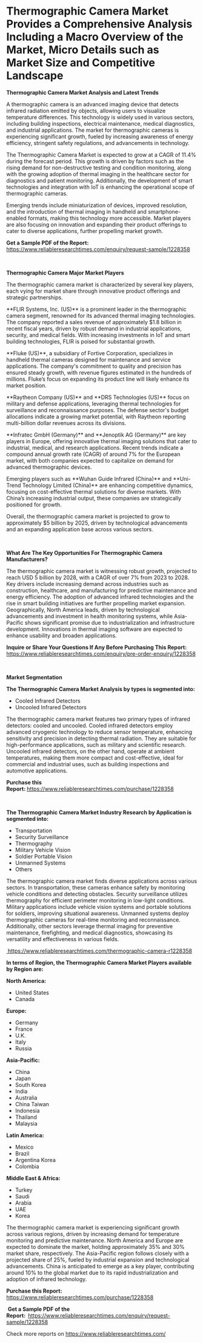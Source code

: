 <p><h1>Thermographic Camera Market Provides a Comprehensive Analysis Including a Macro Overview of the Market, Micro Details such as Market Size and Competitive Landscape</h1></p><p><strong>Thermographic Camera Market Analysis and Latest Trends</strong></p>
<p><p>A thermographic camera is an advanced imaging device that detects infrared radiation emitted by objects, allowing users to visualize temperature differences. This technology is widely used in various sectors, including building inspections, electrical maintenance, medical diagnostics, and industrial applications. The market for thermographic cameras is experiencing significant growth, fueled by increasing awareness of energy efficiency, stringent safety regulations, and advancements in technology. </p><p>The Thermographic Camera Market is expected to grow at a CAGR of 11.4% during the forecast period. This growth is driven by factors such as the rising demand for non-destructive testing and condition monitoring, along with the growing adoption of thermal imaging in the healthcare sector for diagnostics and patient monitoring. Additionally, the development of smart technologies and integration with IoT is enhancing the operational scope of thermographic cameras. </p><p>Emerging trends include miniaturization of devices, improved resolution, and the introduction of thermal imaging in handheld and smartphone-enabled formats, making this technology more accessible. Market players are also focusing on innovation and expanding their product offerings to cater to diverse applications, further propelling market growth.</p></p>
<p><strong>Get a Sample PDF of the Report:&nbsp;</strong> <a href="https://www.reliableresearchtimes.com/enquiry/request-sample/1228358?utm_campaign=2771&utm_medium=2&utm_source=Github&utm_content=ia&utm_term=09042025&utm_id=thermographic-camera">https://www.reliableresearchtimes.com/enquiry/request-sample/1228358</a></p>
<p>&nbsp;</p>
<p><strong>Thermographic Camera Major Market Players</strong></p>
<p><p>The thermographic camera market is characterized by several key players, each vying for market share through innovative product offerings and strategic partnerships. </p><p>**FLIR Systems, Inc. (US)** is a prominent leader in the thermographic camera segment, renowned for its advanced thermal imaging technologies. The company reported a sales revenue of approximately $1.8 billion in recent fiscal years, driven by robust demand in industrial applications, security, and medical fields. With increasing investments in IoT and smart building technologies, FLIR is poised for substantial growth.</p><p>**Fluke (US)**, a subsidiary of Fortive Corporation, specializes in handheld thermal cameras designed for maintenance and service applications. The company's commitment to quality and precision has ensured steady growth, with revenue figures estimated in the hundreds of millions. Fluke’s focus on expanding its product line will likely enhance its market position.</p><p>**Raytheon Company (US)** and **DRS Technologies (US)** focus on military and defense applications, leveraging thermal technologies for surveillance and reconnaissance purposes. The defense sector's budget allocations indicate a growing market potential, with Raytheon reporting multi-billion dollar revenues across its divisions.</p><p>**Infratec GmbH (Germany)** and **Jenoptik AG (Germany)** are key players in Europe, offering innovative thermal imaging solutions that cater to industrial, medical, and research applications. Recent trends indicate a compound annual growth rate (CAGR) of around 7% for the European market, with both companies expected to capitalize on demand for advanced thermographic devices.</p><p>Emerging players such as **Wuhan Guide Infrared (China)** and **Uni-Trend Technology Limited (China)** are enhancing competitive dynamics, focusing on cost-effective thermal solutions for diverse markets. With China’s increasing industrial output, these companies are strategically positioned for growth.</p><p>Overall, the thermographic camera market is projected to grow to approximately $5 billion by 2025, driven by technological advancements and an expanding application base across various sectors.</p></p>
<p>&nbsp;</p>
<p><strong>What Are The Key Opportunities For Thermographic Camera Manufacturers?</strong></p>
<p><p>The thermographic camera market is witnessing robust growth, projected to reach USD 5 billion by 2028, with a CAGR of over 7% from 2023 to 2028. Key drivers include increasing demand across industries such as construction, healthcare, and manufacturing for predictive maintenance and energy efficiency. The adoption of advanced infrared technologies and the rise in smart building initiatives are further propelling market expansion. Geographically, North America leads, driven by technological advancements and investment in health monitoring systems, while Asia-Pacific shows significant promise due to industrialization and infrastructure development. Innovations in thermal imaging software are expected to enhance usability and broaden applications.</p></p>
<p><strong>Inquire or Share Your Questions If Any Before Purchasing This Report:</strong> <a href="https://www.reliableresearchtimes.com/enquiry/pre-order-enquiry/1228358?utm_campaign=2771&utm_medium=2&utm_source=Github&utm_content=ia&utm_term=09042025&utm_id=thermographic-camera">https://www.reliableresearchtimes.com/enquiry/pre-order-enquiry/1228358</a></p>
<p>&nbsp;</p>
<p><strong>Market Segmentation</strong></p>
<p><strong>The Thermographic Camera Market Analysis by types is segmented into:</strong></p>
<p><ul><li>Cooled Infrared Detectors</li><li>Uncooled Infrared Detectors</li></ul></p>
<p><p>The thermographic camera market features two primary types of infrared detectors: cooled and uncooled. Cooled infrared detectors employ advanced cryogenic technology to reduce sensor temperature, enhancing sensitivity and precision in detecting thermal radiation. They are suitable for high-performance applications, such as military and scientific research. Uncooled infrared detectors, on the other hand, operate at ambient temperatures, making them more compact and cost-effective, ideal for commercial and industrial uses, such as building inspections and automotive applications.</p></p>
<p><strong>Purchase this Report:&nbsp;</strong><a href="https://www.reliableresearchtimes.com/purchase/1228358?utm_campaign=2771&utm_medium=2&utm_source=Github&utm_content=ia&utm_term=09042025&utm_id=thermographic-camera">https://www.reliableresearchtimes.com/purchase/1228358</a></p>
<p>&nbsp;</p>
<p><strong>The Thermographic Camera Market Industry Research by Application is segmented into:</strong></p>
<p><ul><li>Transportation</li><li>Security Surveillance</li><li>Thermography</li><li>Military Vehicle Vision</li><li>Soldier Portable Vision</li><li>Unmanned Systems</li><li>Others</li></ul></p>
<p><p>The thermographic camera market finds diverse applications across various sectors. In transportation, these cameras enhance safety by monitoring vehicle conditions and detecting obstacles. Security surveillance utilizes thermography for efficient perimeter monitoring in low-light conditions. Military applications include vehicle vision systems and portable solutions for soldiers, improving situational awareness. Unmanned systems deploy thermographic cameras for real-time monitoring and reconnaissance. Additionally, other sectors leverage thermal imaging for preventive maintenance, firefighting, and medical diagnostics, showcasing its versatility and effectiveness in various fields.</p></p>
<p><a href="https://www.reliableresearchtimes.com/thermographic-camera-r1228358?utm_campaign=2771&utm_medium=2&utm_source=Github&utm_content=ia&utm_term=09042025&utm_id=thermographic-camera">&nbsp;https://www.reliableresearchtimes.com/thermographic-camera-r1228358</a></p>
<p><strong>In terms of Region, the Thermographic Camera Market Players available by Region are:</strong></p>
<p>
    <p> <strong> North America: </strong>
        <ul>
            <li>United States</li>
            <li>Canada</li>
        </ul>
        </p> 
    <p> <strong> Europe: </strong>
        <ul>
            <li>Germany</li>
            <li>France</li>
            <li>U.K.</li>
            <li>Italy</li>
            <li>Russia</li>
        </ul>
        </p> 
    <p> <strong> Asia-Pacific: </strong>
        <ul>
            <li>China</li>
            <li>Japan</li>
            <li>South Korea</li>
            <li>India</li>
            <li>Australia</li>
            <li>China Taiwan</li>
            <li>Indonesia</li>
            <li>Thailand</li>
            <li>Malaysia</li>
        </ul>
        </p> 
    <p> <strong> Latin America: </strong>
        <ul>
            <li>Mexico</li>
            <li>Brazil</li>
            <li>Argentina Korea</li>
            <li>Colombia</li>
        </ul>
        </p> 
    <p> <strong> Middle East & Africa: </strong>
        <ul>
            <li>Turkey</li>
            <li>Saudi</li>
            <li>Arabia</li>
            <li>UAE</li>
            <li>Korea</li>
        </ul>
    </p>
    </p>
<p><p>The thermographic camera market is experiencing significant growth across various regions, driven by increasing demand for temperature monitoring and predictive maintenance. North America and Europe are expected to dominate the market, holding approximately 35% and 30% market share, respectively. The Asia-Pacific region follows closely with a projected share of 25%, fueled by industrial expansion and technological advancements. China is anticipated to emerge as a key player, contributing around 10% to the global market due to its rapid industrialization and adoption of infrared technology.</p></p>
<p><strong>Purchase this Report: </strong><a href="https://www.reliableresearchtimes.com/purchase/1228358?utm_campaign=2771&utm_medium=2&utm_source=Github&utm_content=ia&utm_term=09042025&utm_id=thermographic-camera">https://www.reliableresearchtimes.com/purchase/1228358</a></p>
<p>&nbsp;<strong>Get a Sample PDF of the Report:&nbsp;&nbsp;</strong><a href="https://www.reliableresearchtimes.com/enquiry/request-sample/1228358?utm_campaign=2771&utm_medium=2&utm_source=Github&utm_content=ia&utm_term=09042025&utm_id=thermographic-camera">https://www.reliableresearchtimes.com/enquiry/request-sample/1228358</a></p>
<p><strong></strong></p>
<p>Check more reports on <a href="https://www.reliableresearchtimes.com/?utm_campaign=2771&utm_medium=2&utm_source=Github&utm_content=ia&utm_term=09042025&utm_id=thermographic-camera">https://www.reliableresearchtimes.com/</a></p>